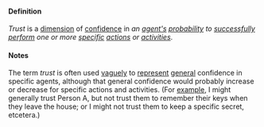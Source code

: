#### Definition

*Trust* is a [dimension](https://github.com/gcassel/Modular-Organization-Terminology/blob/master/terms/dimension.md) of [confidence](https://github.com/gcassel/Modular-Organization-Terminology/blob/master/terms/confidence.md) in *an [agent's](https://github.com/gcassel/Modular-Organization-Terminology/blob/master/terms/agent.md) [probability](https://github.com/gcassel/Modular-Organization-Terminology/blob/master/terms/probability.md) to [successfully](https://github.com/gcassel/Modular-Organization-Terminology/blob/master/terms/success.md) [perform](https://github.com/gcassel/Modular-Organization-Terminology/blob/master/terms/perform.md) one or more [specific](https://github.com/gcassel/Modular-Organization-Terminology/blob/master/terms/specific.md) [actions](https://github.com/gcassel/Modular-Organization-Terminology/blob/master/terms/act.md) or [activities](https://github.com/gcassel/Modular-Organization-Terminology/blob/master/terms/activity.md)*.

#### Notes

The term *trust* is often used [vaguely](https://github.com/gcassel/Modular-Organization-Terminology/blob/master/terms/vague.md) to [represent](https://github.com/gcassel/Modular-Organization-Terminology/blob/master/terms/represent.md) [general](https://github.com/gcassel/Modular-Organization-Terminology/blob/master/terms/generic.md) confidence in specific agents, although that general confidence would probably increase or decrease for specific actions and activities.  (For [example](https://github.com/gcassel/Modular-Organization-Terminology/blob/master/terms/example.md), I might generally trust Person A, but not trust them to remember their keys when they leave the house; or I might not trust them to keep a specific secret, etcetera.)
